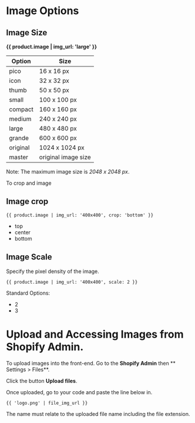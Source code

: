 # Image Options

## Image Size

**{{ product.image | img_url: 'large' }}**


| Option | Size |
| --- | --- |
| pico | 16 x 16 px |
| icon | 32 x 32 px |
| thumb | 50 x 50 px |
| small | 100 x 100 px |
| compact | 160 x 160 px |
| medium | 240 x 240 px |
| large | 480 x 480 px |
| grande | 600 x 600 px |
| original | 1024 x 1024 px |
| master | original image size |

Note: The maximum image size is *2048 x 2048 px*.

To crop and image

## Image crop

```
{{ product.image | img_url: '400x400', crop: 'bottom' }}
```

* top
* center
* bottom

## Image Scale

Specify the pixel density of the image.

```
{{ product.image | img_url: '400x400', scale: 2 }}
```

Standard Options:
* 2
* 3


# Upload and Accessing Images from Shopify Admin.

To upload images into the front-end. Go to the **Shopify Admin** then ** Settings > Files**.

Click the button **Upload files**.

Once uploaded, go to your code and paste the line below in.  

```
{{ 'logo.png' | file_img_url }}
```

The name must relate to the uploaded file name including the file extension.
